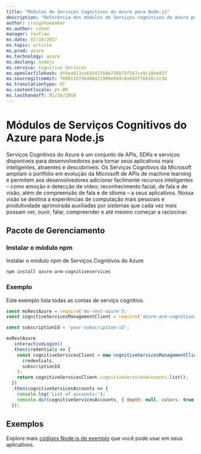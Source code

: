 ```yaml
---
title: "Módulos de Serviços Cognitivos do Azure para Node.js"
description: "Referência dos módulos de Serviços cognitivos do Azure para Node.js"
author: craigshoemaker
ms.author: cshoe
manager: routlaw
ms.date: 07/18/2017
ms.topic: article
ms.prod: azure
ms.technology: azure
ms.devlang: nodejs
ms.service: Cognitive Services
ms.openlocfilehash: df6ea913ca69341fbbb730b75f547ce9c10bd45f
ms.sourcegitcommit: 78001187db408d21909e949c8a592f76626c2c3b
ms.translationtype: HT
ms.contentlocale: pt-BR
ms.lasthandoff: 01/26/2018
---
```

# <a name="azure-cognitive-services-modules-for-nodejs"></a>Módulos de Serviços Cognitivos do Azure para Node.js

Serviços Cognitivos do Azure é um conjunto de APIs, SDKs e serviços disponíveis para desenvolvedores para tornar seus aplicativos mais inteligentes, atraentes e descobríveis. Os Serviços Cognitivos da Microsoft ampliam o portfólio em evolução da Microsoft de APIs de machine learning e permitem aos desenvolvedores adicionar facilmente recursos inteligentes – como emoção e detecção de vídeo; reconhecimento facial, de fala e de visão, além de compreensão de fala e de idioma – a seus aplicativos. Nossa visão se destina a experiências de computação mais pessoais e produtividade aprimorada auxiliadas por sistemas que cada vez mais possam ver, ouvir, falar, compreender e até mesmo começar a raciocinar.

## <a name="management-package"></a>Pacote de Gerenciamento

### <a name="install-the-npm-module"></a>Instalar o módulo npm

Instalar o módulo npm de Serviços Cognitivos do Azure

```bash
npm install azure-arm-cognitiveservices
```

### <a name="example"></a>Exemplo

Este exemplo lista todas as contas de serviço cognitivo.

```javascript
const msRestAzure = require('ms-rest-azure');
const cognitiveServicesManagementClient = require('azure-arm-cognitiveservices');

const subscriptionId = 'your-subscription-id';

msRestAzure
  .interactiveLogin()
  .then(credentials => {
    const cognitiveServicesClient = new cognitiveServicesManagementClient(
      credentials,
      subscriptionId
    );
    return cognitiveServicesClient.cognitiveServicesAccounts.list();
  })
  .then(cognitiveServicesAccounts => {
    console.log('List of accounts:');
    console.dir(cognitiveServicesAccounts, { depth: null, colors: true });    
  });

```

## <a name="samples"></a>Exemplos

Explore mais [códigos Node.js de exemplo](https://azure.microsoft.com/resources/samples/?platform=nodejs) que você pode usar em seus aplicativos.
